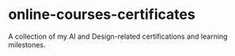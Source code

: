 # online-courses-certificates
A collection of my AI and Design-related certifications and learning milestones.

